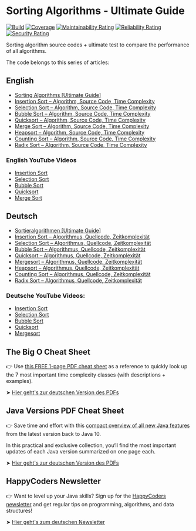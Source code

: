 # Sorting Algorithms - Ultimate Guide

[![Build](https://github.com/SvenWoltmann/sorting-algorithms-ultimate-guide/actions/workflows/build.yml/badge.svg)](https://github.com/SvenWoltmann/sorting-algorithms-ultimate-guide/actions/workflows/build.yml)
[![Coverage](https://sonarcloud.io/api/project_badges/measure?project=SvenWoltmann_sorting-algorithms-ultimate-guide&metric=coverage)](https://sonarcloud.io/dashboard?id=SvenWoltmann_sorting-algorithms-ultimate-guide)
[![Maintainability Rating](https://sonarcloud.io/api/project_badges/measure?project=SvenWoltmann_sorting-algorithms-ultimate-guide&metric=sqale_rating)](https://sonarcloud.io/dashboard?id=SvenWoltmann_sorting-algorithms-ultimate-guide)
[![Reliability Rating](https://sonarcloud.io/api/project_badges/measure?project=SvenWoltmann_sorting-algorithms-ultimate-guide&metric=reliability_rating)](https://sonarcloud.io/dashboard?id=SvenWoltmann_sorting-algorithms-ultimate-guide)
[![Security Rating](https://sonarcloud.io/api/project_badges/measure?project=SvenWoltmann_sorting-algorithms-ultimate-guide&metric=security_rating)](https://sonarcloud.io/dashboard?id=SvenWoltmann_sorting-algorithms-ultimate-guide)

Sorting algorithm source codes + ultimate test to compare the performance of all algorithms.

The code belongs to this series of articles:

## English
  * [Sorting Algorithms \[Ultimate Guide\]](https://www.happycoders.eu/algorithms/sorting-algorithms/)
  * [Insertion Sort – Algorithm, Source Code, Time Complexity](https://www.happycoders.eu/algorithms/insertion-sort/)
  * [Selection Sort – Algorithm, Source Code, Time Complexity](https://www.happycoders.eu/algorithms/selection-sort/)
  * [Bubble Sort – Algorithm, Source Code, Time Complexity](https://www.happycoders.eu/algorithms/bubble-sort/)
  * [Quicksort – Algorithm, Source Code, Time Complexity](https://www.happycoders.eu/algorithms/quicksort/)
  * [Merge Sort – Algorithm, Source Code, Time Complexity](https://www.happycoders.eu/algorithms/merge-sort/)
  * [Heapsort – Algorithm, Source Code, Time Complexity](https://www.happycoders.eu/algorithms/heapsort/)
  * [Counting Sort – Algorithm, Source Code, Time Complexity](https://www.happycoders.eu/algorithms/counting-sort/)
  * [Radix Sort – Algorithm, Source Code, Time Complexity](https://www.happycoders.eu/algorithms/radix-sort/)

### English YouTube Videos
  * [Insertion Sort](https://www.youtube.com/watch?v=rnEAv9hAfwA)
  * [Selection Sort](https://www.youtube.com/watch?v=aeFnHjbVWQ4)
  * [Bubble Sort](https://www.youtube.com/watch?v=J9Xws0uRB24)
  * [Quicksort](https://www.youtube.com/watch?v=Vs0kAQTUmE0)
  * [Merge Sort](https://www.youtube.com/watch?v=nfg4A-X6lLM)

## Deutsch
  * [Sortieralgorithmen \[Ultimate Guide\]](https://www.happycoders.eu/de/algorithmen/sortieralgorithmen/)
  * [Insertion Sort – Algorithmus, Quellcode, Zeitkomplexität](https://www.happycoders.eu/de/algorithmen/insertion-sort/)
  * [Selection Sort – Algorithmus, Quellcode, Zeitkomplexität](https://www.happycoders.eu/de/algorithmen/selection-sort/)
  * [Bubble Sort – Algorithmus, Quellcode, Zeitkomplexität](https://www.happycoders.eu/de/algorithmen/bubble-sort/)
  * [Quicksort – Algorithmus, Quellcode, Zeitkomplexität](https://www.happycoders.eu/de/algorithmen/quicksort/)
  * [Mergesort – Algorithmus, Quellcode, Zeitkomplexität](https://www.happycoders.eu/de/algorithmen/mergesort/)
  * [Heapsort – Algorithmus, Quellcode, Zeitkomplexität](https://www.happycoders.eu/de/algorithmen/heapsort/)
  * [Counting Sort – Algorithmus, Quellcode, Zeitkomplexität](https://www.happycoders.eu/de/algorithmen/counting-sort/)
  * [Radix Sort – Algorithmus, Quellcode, Zeitkomplexität](https://www.happycoders.eu/de/algorithmen/radix-sort/)

### Deutsche YouTube Videos:
  * [Insertion Sort](https://www.youtube.com/watch?v=0hiSJFeUhj4)
  * [Selection Sort](https://www.youtube.com/watch?v=FbNIp2eTs30)
  * [Bubble Sort](https://www.youtube.com/watch?v=Mj-payJDsdw)
  * [Quicksort](https://www.youtube.com/watch?v=ka24mbzv93w)
  * [Mergesort](https://www.youtube.com/watch?v=Ch49YYjkNv8)

## The Big O Cheat Sheet
👉 Use [this FREE 1-page PDF cheat sheet](https://www.happycoders.eu/big-o-cheat-sheet/) as a reference to quickly look up the 7 most important time complexity classes (with descriptions + examples).

➤ [Hier geht's zur deutschen Version des PDFs](https://www.happycoders.eu/de/o-notation-cheat-sheet/)

## Java Versions PDF Cheat Sheet
👉 Save time and effort with this [compact overview of all new Java features](https://www.happycoders.eu/java-versions/) from the latest version back to Java 10.

In this practical and exclusive collection, you‘ll find the most important updates of each Java version summarized on one page each.

➤ [Hier geht's zur deutschen Version des PDFs](https://www.happycoders.eu/de/java-versionen/)

## HappyCoders Newsletter
👉 Want to level up your Java skills?
Sign up for the [HappyCoders newsletter](http://www.happycoders.eu/newsletter/) and get regular tips on programming, algorithms, and data structures!

➤ [Hier geht's zum deutschen Newsletter](https://www.happycoders.eu/de/newsletter/)
